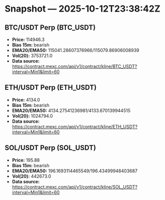 # Snapshot — 2025-10-12T23:38:42Z

## BTC/USDT Perp (BTC_USDT)
- **Price:** 114946.3
- **Bias 15m:** bearish
- **EMA20/EMA50:** 115041.28607376966/115079.86906008939
- **Vol(20):** 3753721.0
- **Data source:** https://contract.mexc.com/api/v1/contract/kline/BTC_USDT?interval=Min1&limit=60

## ETH/USDT Perp (ETH_USDT)
- **Price:** 4134.0
- **Bias 15m:** bearish
- **EMA20/EMA50:** 4134.27541236981/4133.670139944515
- **Vol(20):** 1024794.0
- **Data source:** https://contract.mexc.com/api/v1/contract/kline/ETH_USDT?interval=Min1&limit=60

## SOL/USDT Perp (SOL_USDT)
- **Price:** 195.88
- **Bias 15m:** bearish
- **EMA20/EMA50:** 196.1693114465549/196.43499948403687
- **Vol(20):** 442673.0
- **Data source:** https://contract.mexc.com/api/v1/contract/kline/SOL_USDT?interval=Min1&limit=60
